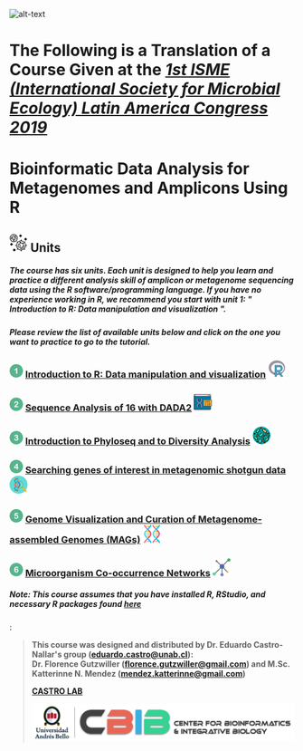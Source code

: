 
![alt-text](micronautas_4.png "Logo")

The Following is a Translation of a Course Given at the [*1st ISME (International Society for Microbial Ecology) Latin America Congress 2019*](https://isme-la2019.org)
==================================================================

Bioinformatic Data Analysis for Metagenomes and Amplicons Using R
========================================================================


![](bacteria2.png) Units
----------------------------------

##### The course has six units. Each unit is designed to help you learn and practice a different analysis skill of amplicon or metagenome sequencing data using the R software/programming language. If you have no experience working in R, we recommend you start with unit 1: " Introduction to R: Data manipulation and visualization ".
##### Please review the list of available units below and click on the one you want to practice to go to the tutorial.

### ![](one.png) [Introduction to R: Data manipulation and visualization](https://github.com/tyden46/newTrainings/blob/master/DataAnalysisForMetagenomesAndAmplicons/IntroductionToRDataManipulationAndVisualization.md) ![](r.png)

### ![](two.png) [Sequence Analysis of 16 with DADA2](http://www.castrolab.org/isme/dada2/dada2.html) ![](bioinformatics.png)

### ![](three.png) [Introduction to Phyloseq and to Diversity Analysis](http://www.castrolab.org/isme/biodiversity/biodiversity.html) ![](bacteria.png)

### ![](four.png) [Searching genes of interest in metagenomic shotgun data](http://www.castrolab.org/isme/gene_search/gene_search.html) ![](gene_search.png)

### ![](five.png) [Genome Visualization and Curation of Metagenome-assembled Genomes (MAGs)](http://www.castrolab.org/isme/mags/mags.html) ![](genome.png)

### ![](six.png) [Microorganism Co-occurrence Networks](http://www.castrolab.org/isme/microbial_networks/microbial_networks.html) ![](network.png)

##### Note: This course assumes that you have installed R, RStudio, and necessary R packages found [here](http://www.castrolab.org/isme/Requerimientos_WorkshopISME.html)
:
  

> **This course was designed and distributed by Dr. Eduardo Castro-Nallar's group (eduardo.castro@unab.cl):  
> Dr. Florence Gutzwiller (florence.gutzwiller@gmail.com) and M.Sc. Katterinne N. Mendez (mendez.katterinne@gmail.com)**
> 
> **[CASTRO LAB](http://www.castrolab.org)**
> 
> ![](UNAB_CBIB_horizontal.png)
